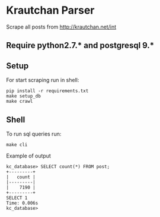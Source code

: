 # Krautchan Parser
Scrape all posts  from http://krautchan.net/int

## Require python2.7.* and postgresql 9.*

## Setup 
For start scraping run in shell: 
```
pip install -r requirements.txt
make setup_db
make crawl
```

## Shell 
To run sql queries run: 
```
make cli
```
Example of output
```
kc_database> SELECT count(*) FROM post;
+---------+
|   count |
|---------|
|    7190 |
+---------+
SELECT 1
Time: 0.006s
kc_database> 
```

